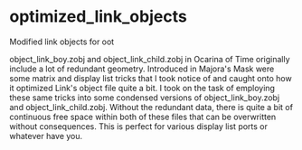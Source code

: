 # optimized_link_objects
Modified link objects for oot

object_link_boy.zobj and object_link_child.zobj in Ocarina of Time originally include a lot of redundant geometry.
Introduced in Majora's Mask were some matrix and display list tricks that I took notice of and caught onto how
it optimized Link's object file quite a bit. I took on the task of employing these same tricks into some condensed versions of object_link_boy.zobj
and object_link_child.zobj. Without the redundant data, there is quite a bit of continuous free space within both of these files
that can be overwritten without consequences. This is perfect for various display list ports or whatever have you. 
